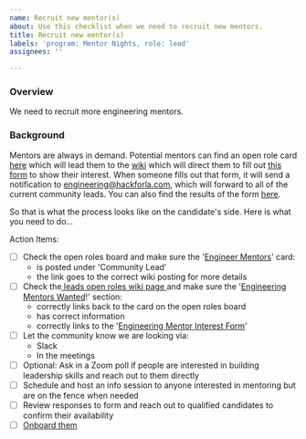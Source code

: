 ```yaml
---
name: Recruit new mentor(s)
about: Use this checklist when we need to recruit new mentors.
title: Recruit new mentor(s)
labels: 'program: Mentor Nights, role: lead'
assignees: ''

---
```


### Overview

We need to recruit more engineering mentors.

### Background

Mentors are always in demand.  Potential mentors can find an open role card [here](https://github.com/hackforla/engineering/projects/2#card-90139757) which will lead them to the [wiki](https://github.com/hackforla/engineering/wiki/Community-Leads-Open-Roles#engineering-mentor-wanted) which will direct them to fill out [this form](https://docs.google.com/forms/d/1qYnqZM5JfboFd4Jux-m0puy0ahAlNvmatd09XsxG7YQ/edit) to show their interest.  When someone fills out that form, it will send a notification to engineering@hackforla.com, which will forward to all of the current community leads.  You can also find the results of the form [here](https://docs.google.com/spreadsheets/d/1k18KYPZxrl8tEbHCo6dgVz4olKvkfVlrlJPxWihKM-4/edit#gid=1483880522).

So that is what the process looks like on the candidate's side.  Here is what you need to do...

Action Items:
- [ ] Check the open roles board and make sure the '[Engineer Mentors](https://github.com/hackforla/engineering/projects/2#card-90139757)' card:
   - is posted under 'Community Lead'
   - the link goes to the correct wiki posting for more details
- [ ] Check the[ leads open roles wiki page ](https://github.com/hackforla/engineering/wiki/Community-Leads-Open-Roles)and make sure the '[Engineering Mentors Wanted](https://github.com/hackforla/engineering/wiki/Community-Leads-Open-Roles#engineering-mentor-wanted)!' section:
   - correctly links back to the card on the open roles board
   - has correct information
   - correctly links to the '[Engineering Mentor Interest Form](https://forms.gle/ajzPihZ9Xjb56K4HA)'
- [ ] Let the community know we are looking via:
   - Slack
   - In the meetings
- [ ] Optional: Ask in a Zoom poll if people are interested in building leadership skills and reach out to them directly
- [ ] Schedule and host an info session to anyone interested in mentoring but are on the fence when needed
- [ ] Review responses to form and reach out to qualified candidates to confirm their availability
- [ ] [Onboard them](https://github.com/hackforla/engineering/issues/new?assignees=&labels=program%3A+Mentor+Nights%2C+role%3A+lead&projects=&template=Onboard_Mentor.md&title=Onboard+Mentor+%5Bname+of+mentor%5D)
